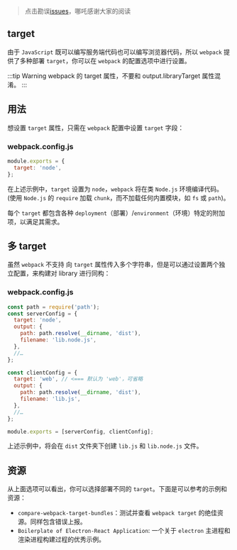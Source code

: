 > 点击勘误[issues](https://github.com/webVueBlog/learn-webpack/issues)，哪吒感谢大家的阅读

## target

由于 `JavaScript` 既可以编写服务端代码也可以编写浏览器代码，所以 `webpack` 提供了多种部署 `target`，你可以在 `webpack` 的配置选项中进行设置。

:::tip
Warning
webpack 的 target 属性，不要和 output.libraryTarget 属性混淆。
:::

## 用法

想设置 `target` 属性，只需在 `webpack` 配置中设置 `target` 字段：

### webpack.config.js

```js
module.exports = {
  target: 'node',
};
```

在上述示例中，`target` 设置为 `node`，`webpack` 将在类 `Node.js` 环境编译代码。(使用 `Node.js` 的 `require` 加载 `chunk`，而不加载任何内置模块，如 `fs` 或 `path`)。

每个 `target` 都包含各种 `deployment`（部署）/`environment`（环境）特定的附加项，以满足其需求。

## 多 target

虽然 `webpack` 不支持 向 `target` 属性传入多个字符串，但是可以通过设置两个独立配置，来构建对 library 进行同构：

### webpack.config.js

```js
const path = require('path');
const serverConfig = {
  target: 'node',
  output: {
    path: path.resolve(__dirname, 'dist'),
    filename: 'lib.node.js',
  },
  //…
};

const clientConfig = {
  target: 'web', // <=== 默认为 'web'，可省略
  output: {
    path: path.resolve(__dirname, 'dist'),
    filename: 'lib.js',
  },
  //…
};

module.exports = [serverConfig, clientConfig];
```

上述示例中，将会在 `dist` 文件夹下创建 `lib.js` 和 `lib.node.js` 文件。

## 资源

从上面选项可以看出，你可以选择部署不同的 `target`。下面是可以参考的示例和资源：

- `compare-webpack-target-bundles`：测试并查看 `webpack target` 的绝佳资源。同样包含错误上报。
- `Boilerplate of Electron-React Application`: 一个关于 `electron` 主进程和渲染进程构建过程的优秀示例。



